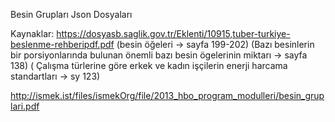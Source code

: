 Besin Grupları Json Dosyaları

Kaynaklar:
https://dosyasb.saglik.gov.tr/Eklenti/10915,tuber-turkiye-beslenme-rehberipdf.pdf  (besin öğeleri -> sayfa 199-202) 
(Bazı besinlerin bir porsiyonlarında bulunan önemli bazı besin ögelerinin miktarı -> sayfa 138)
( Çalışma türlerine göre erkek ve kadın işçilerin enerji harcama standartları -> sy 123)

http://ismek.ist/files/ismekOrg/file/2013_hbo_program_modulleri/besin_gruplari.pdf
